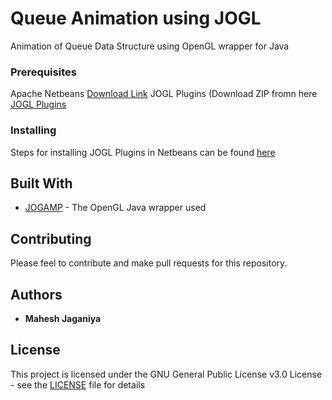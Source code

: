 
# Queue Animation using JOGL

Animation of Queue Data Structure using OpenGL wrapper for Java


### Prerequisites

Apache Netbeans [Download Link](https://netbeans.org/downloads/8.2/)
JOGL Plugins (Download ZIP fromn here [JOGL Plugins](https://drive.google.com/file/d/1tNqL5wfunjb_WjHM-1StRlOmcnnbXwb9/view?usp=sharing)


### Installing

Steps for installing JOGL Plugins in Netbeans can be found [here](https://www.youtube.com/watch?v=t0ntwdDqqH4&t=35s)



## Built With

* [JOGAMP](https://jogamp.org/jogl/www/) - The OpenGL Java wrapper used

## Contributing

Please feel to contribute and make pull requests for this repository.


## Authors

* **Mahesh Jaganiya** 


## License

This project is licensed under the GNU General Public License v3.0 License - see the [LICENSE](LICENSE) file for details

